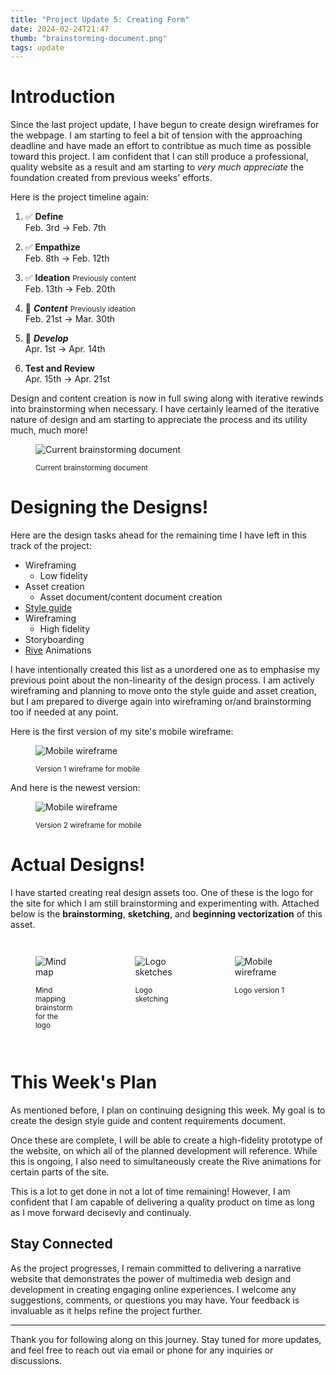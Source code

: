 ```yaml
---
title: "Project Update 5: Creating Form"
date: 2024-02-24T21:47
thumb: "brainstorming-document.png"
tags: update
---
```


# Introduction

Since the last project update, I have begun to create design wireframes for the webpage. I am starting to feel a bit of tension with the approaching deadline and have made an effort to contribtue as much time as possible toward this project. I am confident that I can still produce a professional, quality website as a result and am starting to *very much appreciate* the foundation created from previous weeks' efforts.

Here is the project timeline again:

1. ✅ **Define**<br>Feb. 3rd → Feb. 7th
    
2. ✅ **Empathize**<br>Feb. 8th → Feb. 12th
    
3. ✅ **Ideation** <small>Previously content</small><br>Feb. 13th → Feb. 20th<br>
    
4. 📍 ***Content*** <small>Previously ideation</small><br>Feb. 21st → Mar. 30th
    
5. 📍 ***Develop***<br>Apr. 1st → Apr. 14th
    
6. **Test and Review**<br>Apr. 15th → Apr. 21st

Design and content creation is now in full swing along with iterative rewinds into brainstorming when necessary. I have certainly learned of the iterative nature of design and am starting to appreciate the process and its utility much, much more!

<figure>

![Current brainstorming document](/DMD-400-Blog/assets/img/brainstorming-document.png)
    <figcaption><small>Current brainstorming document</small></figcaption>
</figure>

# Designing the Designs!

Here are the design tasks ahead for the remaining time I have left in this track of the project:
 - Wireframing
    - Low fidelity
 - Asset creation
   - Asset document/content document creation
 - [Style guide](https://carbondesignsystem.com/guidelines/content/overview/)
- Wireframing
    - High fidelity
 - Storyboarding
 - [Rive](https://rive.app/) Animations

I have intentionally created this list as a unordered one as to emphasise my previous point about the non-linearity of the design process. I am actively wireframing and planning to move onto the style guide and asset creation, but I am prepared to diverge again into wireframing or/and brainstorming too if needed at any point.

Here is the first version of my site's mobile wireframe:

<figure>
<div  style="max-width: 400px">

![Mobile wireframe](/DMD-400-Blog/assets/img/mobile-wireframe.png)
</div>
    <figcaption><small>Version 1 wireframe for mobile</small></figcaption>
</figure>

And here is the newest version:

<figure>

![Mobile wireframe](/DMD-400-Blog/assets/img/mobile-wireframe--v2.png)
    <figcaption><small>Version 2 wireframe for mobile</small></figcaption>
</figure>

# Actual Designs!

I have started creating real design assets too. One of these is the logo for the site for which I am still brainstorming and experimenting with. Attached below is the **brainstorming**, **sketching**, and **beginning vectorization** of this asset.

<div style="display: flex; position: relative; flex-direction: row; align-items: baseline; column-gap: 20px">
<figure style="max-width: 400px">

![Mind map](/DMD-400-Blog/assets/img/logo-mind-mapping.png)
    <figcaption><small>Mind mapping brainstorm for the logo</small></figcaption>
</figure>

<figure>

![Logo sketches](/DMD-400-Blog/assets/img/logo-sketching.JPG)
    <figcaption><small>Logo sketching</small></figcaption>
</figure>

<figure style="flex-basis: 200%">

![Mobile wireframe](/DMD-400-Blog/assets/img/logo--v1.svg)
    <figcaption><small>Logo version 1</small></figcaption>
</figure>

</div>

# This Week's Plan

As mentioned before, I plan on continuing designing this week. My goal is to create the design style guide and content requirements document.

Once these are complete, I will be able to create a high-fidelity prototype of the website, on which all of the planned development will reference. While this is ongoing, I also need to simultaneously create the Rive animations for certain parts of the site.

This is a lot to get done in not a lot of time remaining! However, I am confident that I am capable of delivering a quality product on time as long as I move forward decisevly and continualy.


## Stay Connected

As the project progresses, I remain committed to delivering a narrative website that demonstrates the power of multimedia web design and development in creating engaging online experiences. I welcome any suggestions, comments, or questions you may have. Your feedback is invaluable as it helps refine the project further.

---

Thank you for following along on this journey. Stay tuned for more updates, and feel free to reach out via email or phone for any inquiries or discussions.